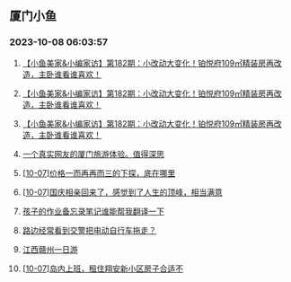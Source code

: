 ## 厦门小鱼 
### 2023-10-08 06:03:57

1. [【小鱼美家&小编家访】第182期：小改动大变化！铂悦府109㎡精装房再改造，主卧谁看谁喜欢！](http://bbs.xmfish.com/read-htm-tid-18084411.html)

2. [【小鱼美家&小编家访】第182期：小改动大变化！铂悦府109㎡精装房再改造，主卧谁看谁喜欢！](http://bbs.xmfish.com/read-htm-tid-18084412.html)

3. [【小鱼美家&小编家访】第182期：小改动大变化！铂悦府109㎡精装房再改造，主卧谁看谁喜欢！](http://bbs.xmfish.com/read-htm-tid-18084404.html)

4. [一个真实网友的厦门旅游体验。值得深思](http://bbs.xmfish.com/read-htm-tid-18084106.html)

5. [[10-07]价格一而再再而三的下探，底在哪里](http://bbs.xmfish.com/read-htm-tid-18084263.html)

6. [[10-07]国庆相亲回来了，感觉到了人生的顶峰，相当满意](http://bbs.xmfish.com/read-htm-tid-18084265.html)

7. [孩子的作业备忘录笔记谁能帮我翻译一下](http://bbs.xmfish.com/read-htm-tid-18084332.html)

8. [路边经常看到交警把电动自行车拖走？](http://bbs.xmfish.com/read-htm-tid-18084176.html)

9. [江西赣州一日游](http://bbs.xmfish.com/read-htm-tid-18084097.html)

10. [[10-07]岛内上班，租住翔安新小区房子合适不](http://bbs.xmfish.com/read-htm-tid-18084240.html)

